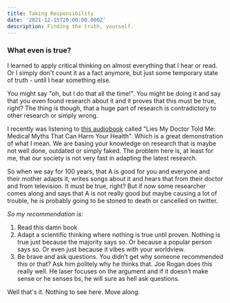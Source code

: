 ```yaml
---
title: Taking Responsibility
date: '2021-12-15T20:00:00.000Z'
description: Finding the truth, yourself.
---
```


### What even is true?

I learned to apply critical thinking on almost everything that I hear or read. Or I simply don't count it as a fact anymore, but just some temporary state of truth - until I hear something else.

You might say "oh, but I do that all the time!". You might be doing it and say that you even found research about it and it proves that this must be true, right? The thing is though, that a huge part of research is contradictory to other research or simply wrong.

I recently was listening to [this audiobook](https://smile.amazon.de/gp/product/B07Y2VXCND) called "Lies My Doctor Told Me: Medical Myths That Can Harm Your Health". Which is a great demonstration of what I mean. We are basing your knowledge on research that is maybe not well done, outdated or simply faked. The problem here is, at least for me, that our society is not very fast in adapting the latest research.

So when we say for 100 years, that A is good for you and everyone and their mother adapts it, writes songs about it and hears that from their doctor and from television. It must be true, right? But if now some researcher comes along and says that A is not really good but maybe causing a lot of trouble, he is probably going to be stoned to death or cancelled on twitter.

_So my recommendation is:_

1. Read this damn book
2. Adapt a scientific thinking where nothing is true until proven. Nothing is true just because the majority says so. Or because a popular person says so. Or even just because it vibes with your worldview.
3. Be brave and ask questions. You didn’t get why someone recommended this or that? Ask him politely why he thinks that. Joe Rogan does this really well. He laser focuses on the argument and if it doesn’t make sense or he senses bs, he will sure as hell ask questions.

Well that's it. Nothing to see here. Move along.
